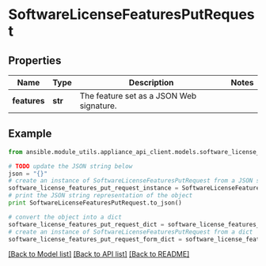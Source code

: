 # SoftwareLicenseFeaturesPutRequest


## Properties
Name | Type | Description | Notes
------------ | ------------- | ------------- | -------------
**features** | **str** | The feature set as a JSON Web signature. | 

## Example

```python
from ansible.module_utils.appliance_api_client.models.software_license_features_put_request import SoftwareLicenseFeaturesPutRequest

# TODO update the JSON string below
json = "{}"
# create an instance of SoftwareLicenseFeaturesPutRequest from a JSON string
software_license_features_put_request_instance = SoftwareLicenseFeaturesPutRequest.from_json(json)
# print the JSON string representation of the object
print SoftwareLicenseFeaturesPutRequest.to_json()

# convert the object into a dict
software_license_features_put_request_dict = software_license_features_put_request_instance.to_dict()
# create an instance of SoftwareLicenseFeaturesPutRequest from a dict
software_license_features_put_request_form_dict = software_license_features_put_request.from_dict(software_license_features_put_request_dict)
```
[[Back to Model list]](../README.md#documentation-for-models) [[Back to API list]](../README.md#documentation-for-api-endpoints) [[Back to README]](../README.md)


